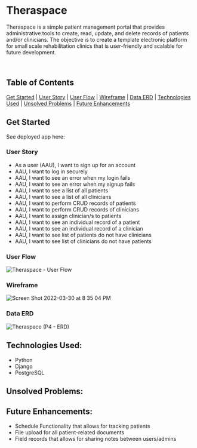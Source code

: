 # Theraspace
Theraspace is a simple patient management portal that provides administrative tools to create, read, update, and delete records of patients and/or clinicians. The objective is to create a template electronic platform for small scale rehabilitation clinics that is user-friendly and scalable for future development. 


<br/>

## Table of Contents
[Get Started](https://github.com/dsamala/theraspace/#get-started) 
|
[User Story](https://github.com/dsamala/theraspace/#user-story) 
|
[User Flow](https://github.com/dsamala/theraspace/#user-flow)
|
[Wireframe](https://github.com/dsamala/theraspace/#wireframe)
|
[Data ERD](https://github.com/dsamala/theraspace/#data-erd)
|
[Technologies Used](https://github.com/dsamala/theraspace/#technologies-used)
|
[Unsolved Problems](https://github.com/dsamala/theraspace/#unsolved-problems)
|
[Future Enhancements](https://github.com/dsamala/theraspace/#future-enhancements)


## Get Started
See deployed app here: 

### User Story
- As a user (AAU), I want to sign up for an account
- AAU, I want to log in securely
- AAU, I want to see an error when my login fails
- AAU, I want to see an error when my signup fails
- AAU, I want to see a list of all patients
- AAU, I want to see a list of all clinicians
- AAU, I want to perform CRUD records of patients
- AAU, I want to perform CRUD records of clinicians
- AAU, I want to assign clinician/s to patients
- AAU, I want to see an individual record of a patient
- AAU, I want to see an individual record of a clinician
- AAU, I want to see list of patients do not have clinicians
- AAU, I want to see list of clinicians do not have patients

### User Flow
![Theraspace - User Flow](https://user-images.githubusercontent.com/92316626/160980332-6c7ca2d8-089f-4a92-8707-3e33b4522887.jpg)

### Wireframe
![Screen Shot 2022-03-30 at 8 35 04 PM](https://user-images.githubusercontent.com/92316626/160971318-c73ae310-c31d-43fa-91f1-70ba599de186.png)

### Data ERD 
![Theraspace (P4 - ERD)](https://user-images.githubusercontent.com/92316626/160757925-c5940813-e966-4457-9ba2-07062cf5a643.png)

## Technologies Used:
- Python
- Django
- PostgreSQL


## Unsolved Problems:


## Future Enhancements:
- Schedule Functionality that allows for tracking patients
- File upload for all patient-related documents
- Field records that allows for sharing notes between users/admins


